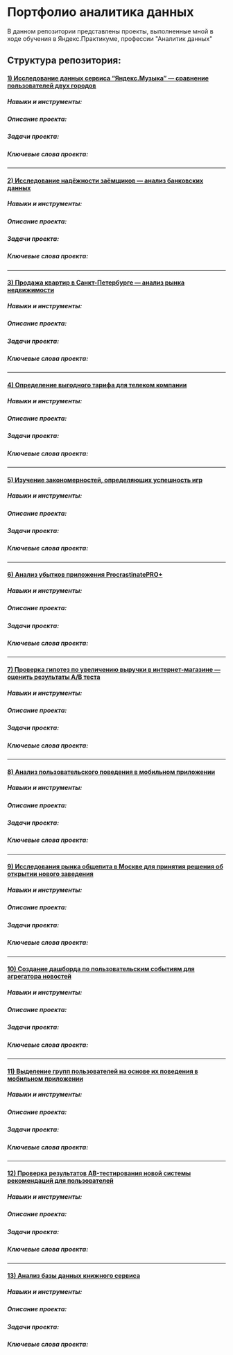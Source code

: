 # Портфолио аналитика данных
В данном репозитории представлены проекты, выполненные мной в ходе обучения в Яндекс.Практикуме, профессии "Аналитик данных"

## Структура репозитория:

#### [1) Исследование данных сервиса “Яндекс.Музыка” — сравнение пользователей двух городов](https://github.com/Sa-n4e-zzz/Data-analytics-projects/tree/main/01%20-%20Исследование%20данных%20музыкального%20сервиса)
##### Навыки и инструменты:
##### Описание проекта:
##### Задачи проекта:
##### Ключевые слова проекта:
---
#### [2) Исследование надёжности заёмщиков — анализ банковских данных](https://github.com/Sa-n4e-zzz/Data-analytics-projects/tree/main/02%20-%20Исследование%20надежности%20заемщиков)
##### Навыки и инструменты:
##### Описание проекта:
##### Задачи проекта:
##### Ключевые слова проекта:
---
#### [3) Продажа квартир в Санкт-Петербурге — анализ рынка недвижимости](https://github.com/Sa-n4e-zzz/Data-analytics-projects/tree/main/03%20-%20Анализ%20рынка%20недвижимости%20Санкт-Петербурга)
##### Навыки и инструменты:
##### Описание проекта:
##### Задачи проекта:
##### Ключевые слова проекта:
---
#### [4) Определение выгодного тарифа для телеком компании](https://github.com/Sa-n4e-zzz/Data-analytics-projects/tree/main/04%20-%20Определение%20перспективного%20тарифа%20для%20телеком-компании)
##### Навыки и инструменты:
##### Описание проекта:
##### Задачи проекта:
##### Ключевые слова проекта:
---
#### [5) Изучение закономерностей, определяющих успешность игр](https://github.com/Sa-n4e-zzz/Data-analytics-projects/tree/main/05%20-%20Исследование%20закономерностей%2C%20определяющих%20успешность%20игр)
##### Навыки и инструменты:
##### Описание проекта:
##### Задачи проекта:
##### Ключевые слова проекта:
---
#### [6) Анализ убытков приложения ProcrastinatePRO+](https://github.com/Sa-n4e-zzz/Data-analytics-projects/tree/main/06%20-%20Анализ%20причин%20убытков%20компании)
##### Навыки и инструменты:
##### Описание проекта:
##### Задачи проекта:
##### Ключевые слова проекта:
---
#### [7) Проверка гипотез по увеличению выручки в интернет-магазине — оценить результаты A/B теста](https://github.com/Sa-n4e-zzz/Data-analytics-projects/tree/main/07%20-%20Приоритизация%20гипотез%20по%20увеличению%20выручки%20интернет-магазина%20и%20анализ%20результатов%20проведённого%20AB-теста)
##### Навыки и инструменты:
##### Описание проекта:
##### Задачи проекта:
##### Ключевые слова проекта:
---
#### [8) Анализ пользовательского поведения в мобильном приложении](https://github.com/Sa-n4e-zzz/Data-analytics-projects/blob/main/08%20-%20Исследование%20поведения%20пользователей%20мобильного%20приложения%20по%20продаже%20продуктов%20питания/Исследование%20поведения%20пользователей%20мобильного%20приложения%20по%20продаже%20продуктов%20питания.ipynb)
##### Навыки и инструменты:
##### Описание проекта:
##### Задачи проекта:
##### Ключевые слова проекта:
---
#### [9) Исследования рынка общепита в Москве для принятия решения об открытии нового заведения](https://github.com/Sa-n4e-zzz/Data-analytics-projects/tree/main/09%20-%20Исследование%20рынка%20заведений%20общественного%20питания%20Москвы)
##### Навыки и инструменты:
##### Описание проекта:
##### Задачи проекта:
##### Ключевые слова проекта:
---
#### [10) Создание дашборда по пользовательским событиям для агрегатора новостей](https://github.com/Sa-n4e-zzz/Data-analytics-projects/tree/main/10%20-%20Анализ%20пользовательского%20взаимодействия%20с%20карточками%20статей)
##### Навыки и инструменты:
##### Описание проекта:
##### Задачи проекта:
##### Ключевые слова проекта:
---
#### [11) Выделение групп пользователей на основе их поведения в мобильном приложении](https://github.com/Sa-n4e-zzz/Data-analytics-projects/tree/main/11%20-%20Выделение%20групп%20пользователей%20на%20основе%20их%20поведения%20в%20мобильном%20приложении)
##### Навыки и инструменты:
##### Описание проекта:
##### Задачи проекта:
##### Ключевые слова проекта:
---
#### [12) Проверка результатов AB-тестирования новой системы рекомендаций для пользователей](https://github.com/Sa-n4e-zzz/Data-analytics-projects/tree/main/12%20-%20Проверка%20результатов%20AB-тестирования%20новой%20системы%20рекомендаций%20для%20пользователей)
##### Навыки и инструменты:
##### Описание проекта:
##### Задачи проекта:
##### Ключевые слова проекта:
---
#### [13) Анализ базы данных книжного сервиса](https://github.com/Sa-n4e-zzz/Data-analytics-projects/tree/main/13%20-%20Анализ%20базы%20данных%20книжного%20сервиса)
##### Навыки и инструменты:
##### Описание проекта:
##### Задачи проекта:
##### Ключевые слова проекта:
